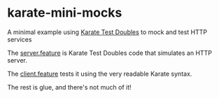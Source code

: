 # karate-mini-mocks
A minimal example using [Karate Test Doubles](https://github.com/intuit/karate/tree/master/karate-netty) to mock and test HTTP services

The [server.feature](src/test/java/server/server.feature) is Karate Test Doubles code that simulates an HTTP server.

The [client.feature](src/test/java/client/client.feature) tests it using the very readable Karate syntax.

The rest is glue, and there's not much of it!

